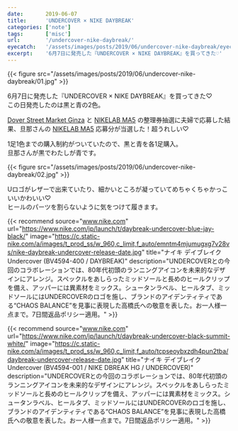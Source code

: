 ```yaml
---
date:       2019-06-07
title:      'UNDERCOVER × NIKE DAYBREAK'
categories: ['note']
tags:       ['misc']
url:        '/undercover-nike-daybreak/'
eyecatch:   '/assets/images/posts/2019/06/undercover-nike-daybreak/eyecatch.jpg'
excerpt:    '6月7日に発売した『UNDERCOVER × NIKE DAYBREAK』を買ってきた♡'
---
```


{{< figure src="/assets/images/posts/2019/06/undercover-nike-daybreak/01.jpg" >}}

6月7日に発売した『UNDERCOVER × NIKE DAYBREAK』を買ってきた♡  
この日発売したのは黒と青の2色。

[Dover Street Market Ginza](https://ginza.doverstreetmarket.com/) と [NIKELAB MA5](https://www.nike.com/jp/ja_jp/c/nikelab/ma5) の整理券抽選に夫婦で応募した結果、旦那さんの [NIKELAB MA5](https://www.nike.com/jp/ja_jp/c/nikelab/ma5) 応募分が当選した！超うれしい♡

1足1色までの購入制約がついていたので、黒と青を各1足購入。  
旦那さんが黒でわたしが青です。

{{< figure src="/assets/images/posts/2019/06/undercover-nike-daybreak/02.jpg" >}}

Uロゴがレザーで出来ていたり、細かいところが凝っていてめちゃくちゃかっこいいかわいい♡  
ヒールのパーツを割らないように気をつけて履きます。

{{< recommend  source="www.nike.com" url="https://www.nike.com/jp/launch/t/daybreak-undercover-blue-jay-black/" image="https://c.static-nike.com/a/images/t_prod_ss/w_960,c_limit,f_auto/emntm4mjumugxg7v28vs/nike-daybreak-undercover-release-date.jpg" title="ナイキ デイブレイク Undercover (BV4594-400 / DAYBREAK)" description="UNDERCOVERとの今回のコラボレーションでは、80年代初頭のランニングアイコンを未来的なデザインにアレンジ。スペックルをあしらったミッドソールと長めのヒールクリップを備え、アッパーには異素材をミックス。シュータンラベル、ヒールタブ、ミッドソールにはUNDERCOVERのロゴを施し、ブランドのアイデンティティである“CHAOS BALANCE”を見事に表現した高橋氏への敬意を表した。お一人様一点まで。7日間返品ポリシー適用。" >}}

{{< recommend  source="www.nike.com" url="https://www.nike.com/jp/launch/t/daybreak-undercover-black-summit-white/" image="https://c.static-nike.com/a/images/t_prod_ss/w_960,c_limit,f_auto/tcpseoybxzdh4pun2tba/daybreak-undercover-release-date.jpg" title="ナイキ デイブレイク Undercover (BV4594-001 / NIKE DBREAK HG / UNDERCOVER)" description="UNDERCOVERとの今回のコラボレーションでは、80年代初頭のランニングアイコンを未来的なデザインにアレンジ。スペックルをあしらったミッドソールと長めのヒールクリップを備え、アッパーには異素材をミックス。シュータンラベル、ヒールタブ、ミッドソールにはUNDERCOVERのロゴを施し、ブランドのアイデンティティである“CHAOS BALANCE”を見事に表現した高橋氏への敬意を表した。お一人様一点まで。7日間返品ポリシー適用。" >}}
